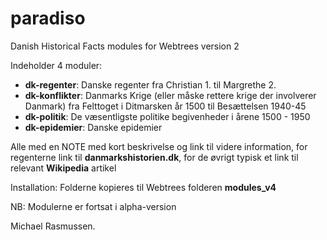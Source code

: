 # paradiso
Danish Historical Facts modules for Webtrees version 2

Indeholder 4 moduler:
* **dk-regenter**: Danske regenter fra Christian 1. til Margrethe 2.
* **dk-konflikter**: Danmarks Krige (eller måske rettere krige der involverer Danmark) fra Felttoget i Ditmarsken år 1500 til Besættelsen 1940-45
* **dk-politik**: De væsentligste politike begivenheder i årene 1500 - 1950
* **dk-epidemier**: Danske epidemier

Alle med en NOTE med kort beskrivelse og link til videre information, for regenterne link til **danmarkshistorien.dk**, for de øvrigt typisk et link til relevant **Wikipedia** artikel 

Installation:
Folderne kopieres til Webtrees folderen **modules_v4**

NB: Modulerne er fortsat i alpha-version

Michael Rasmussen.
